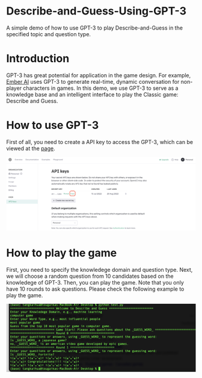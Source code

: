 # Describe-and-Guess-Using-GPT-3
A simple demo of how to use GPT-3 to play Describe-and-Guess in the specified topic and question type.

# Introduction
GPT-3 has great potential for application in the game design. For example, [Ember AI](https://getember.ai/) uses GPT-3 to generate real-time, dynamic conversation for non-player characters in games. In this demo, we use GPT-3 to serve as a knowledge base and an intelligent interface to play the Classic game: Describe and Guess.

# How to use GPT-3
First of all, you need to create a API key to access the GPT-3, which can be viewed at the [page](https://beta.openai.com/account/api-keys). 

<p align = "center"><img src="./api-key.png"  alt="The OpenAI API Key."></p>

# How to play the game
First, you need to specify the knowledege domain and question type.
Next, we will choose a random question from 10 candidates based on the knowledege of GPT-3.
Then, you can play the game. Note that you only have 10 rounds to ask questions.
Please check the following example to play the game.

<p align = "center"><img src="./demo.png"  alt="The OpenAI API Key."></p>
